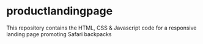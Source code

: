 # productlandingpage
This repository contains the HTML, CSS &amp; Javascript code for a responsive landing page promoting Safari backpacks
